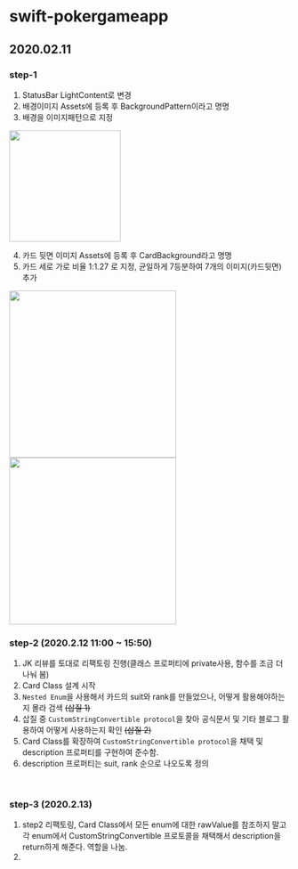 # swift-pokergameapp

## 2020.02.11
### step-1
1. StatusBar LightContent로 변경
2. 배경이미지 Assets에 등록 후 BackgroundPattern이라고 명명
3. 배경을 이미지패턴으로 지정   
<img width="200" src="https://user-images.githubusercontent.com/49548908/74218125-c0459580-4cec-11ea-9cf9-00422815ef5c.png">

4. 카드 뒷면 이미지 Assets에 등록 후 CardBackground라고 명명
5. 카드 세로 가로 비율 1:1.27 로 지정, 균일하게 7등분하여 7개의 이미지(카드뒷면) 추가   
<img width="300" src="https://user-images.githubusercontent.com/49548908/74219057-0c91d500-4cef-11ea-884a-f1eb0f63c07e.png">
<img width="300" src="https://user-images.githubusercontent.com/49548908/74219027-f08e3380-4cee-11ea-8247-f5d7e73fe3c1.png">

<br>

### step-2 (2020.2.12 11:00 ~ 15:50)
1. JK 리뷰를 토대로 리팩토링 진행(클래스 프로퍼티에 private사용, 함수를 조금 더 나눠 봄)
2. Card Class 설계 시작
3. ```Nested Enum```을 사용해서 카드의 suit와 rank를 만들었으나, 어떻게 활용해야하는지 몰라 검색 ~~(삽질 1)~~
4. 삽질 중 ```CustomStringConvertible protocol```을 찾아 공식문서 및 기타 블로그 활용하여 어떻게 사용하는지 확인 ~~(삽질 2)~~
5. Card Class를 확장하여 ```CustomStringConvertible protocol```을 채택 및 description 프로퍼티를 구현하여 준수함.
6. description 프로퍼티는 suit, rank 순으로 나오도록 정의

<br>

### step-3 (2020.2.13)
1. step2 리팩토링, Card Class에서 모든 enum에 대한 rawValue를 참조하지 말고 각 enum에서 CustomStringConvertible 프로토콜을 채택해서 description을 return하게 해준다.
역할을 나눔.
2.


